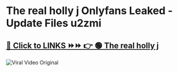 
 # The real holly j Onlyfans Leaked - Update Files u2zmi

## <h2><a href="https://clipsfans.com/The_real_holly_j&ref=git">🔗 Click to LINKS ⏩⏩ 👉 🟢 The real holly j </a></h2>

<a href="https://clipsfans.com/The_real_holly_j&ref=git" rel="nofollow" data-target="animated-image.originalLink"><img src="https://i.ibb.co.com/xMMVF88/686577567.gif" alt="Viral Video Original" style="max-width: 100%; display: inline-block;" data-target="animated-image.originalImage"></a>

